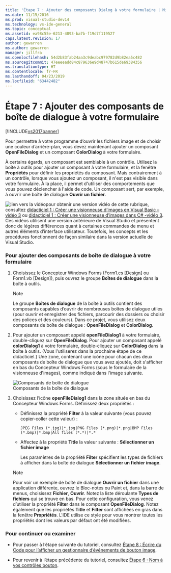 ```yaml
---
title: 'Étape 7 : Ajouter des composants Dialog à votre formulaire | Microsoft Docs'
ms.date: 11/15/2016
ms.prod: visual-studio-dev14
ms.technology: vs-ide-general
ms.topic: conceptual
ms.assetid: ea98c55e-6213-4893-ba7b-f19d7f119527
caps.latest.revision: 17
author: gewarren
ms.author: gewarren
manager: jillfra
ms.openlocfilehash: 54d2b83fab24aa3c9deabc979782d9b82ea5c482
ms.sourcegitcommit: 47eeeeadd84c879636e9d48747b615de69384356
ms.translationtype: HT
ms.contentlocale: fr-FR
ms.lasthandoff: 04/23/2019
ms.locfileid: "63442482"
---
```

# <a name="step-7-add-dialog-components-to-your-form"></a>Étape 7 : Ajouter des composants de boîte de dialogue à votre formulaire
[!INCLUDE[vs2017banner](../includes/vs2017banner.md)]

Pour permettre à votre programme d’ouvrir les fichiers image et de choisir une couleur d’arrière-plan, vous devez maintenant ajouter un composant **OpenFileDialog** et un composant **ColorDialog** à votre formulaire.  
  
 À certains égards, un composant est semblable à un contrôle. Utilisez la boîte à outils pour ajouter un composant à votre formulaire, et la fenêtre **Propriétés** pour définir les propriétés du composant. Mais contrairement à un contrôle, lorsque vous ajoutez un composant, il n'est pas visible dans votre formulaire. À la place, il permet d'utiliser des comportements que vous pouvez déclencher à l'aide de code. Un composant sert, par exemple, à ouvrir une boîte de dialogue **Ouvrir un fichier**.  
  
 ![lien vers la vidéo](../data-tools/media/playvideo.gif "PlayVideo")pour obtenir une version vidéo de cette rubrique, consultez [didacticiel 1 : Créer une visionneuse d’images en Visual Basic – vidéo 3](http://go.microsoft.com/fwlink/?LinkId=205213) ou [didacticiel 1 : Créer une visionneuse d’images dans C# -vidéo 3](http://go.microsoft.com/fwlink/?LinkId=205202). Ces vidéos utilisent une version antérieure de Visual Studio et présentent donc de légères différences quant à certaines commandes de menu et autres éléments d’interface utilisateur. Toutefois, les concepts et les procédures fonctionnent de façon similaire dans la version actuelle de Visual Studio.  
  
### <a name="to-add-dialog-components-to-your-form"></a>Pour ajouter des composants de boîte de dialogue à votre formulaire  
  
1. Choisissez le Concepteur Windows Forms (Form1.cs [Design] ou Form1.vb [Design]), puis ouvrez le groupe **Boîtes de dialogue** dans la boîte à outils.  
  
    > [!NOTE]
    > Le groupe **Boîtes de dialogue** de la boîte à outils contient des composants capables d’ouvrir de nombreuses boîtes de dialogue utiles (pour ouvrir et enregistrer des fichiers, parcourir des dossiers ou choisir des polices et des couleurs). Dans ce projet, vous utilisez deux composants de boîte de dialogue : **OpenFileDialog** et **ColorDialog**.  
  
2. Pour ajouter un composant appelé **openFileDialog1** à votre formulaire, double-cliquez sur **OpenFileDialog**. Pour ajouter un composant appelé **colorDialog1** à votre formulaire, double-cliquez sur **ColorDialog** dans la boîte à outils. (Vous l'utiliserez dans la prochaine étape de ce didacticiel.) Une zone, contenant une icône pour chacun des deux composants de boîte de dialogue que vous avez ajoutés, doit s'afficher en bas du Concepteur Windows Forms (sous le formulaire de la visionneuse d'images), comme indiqué dans l'image suivante.  
  
     ![Composants de boîte de dialogue](../ide/media/express-dialogsadded.png "Express_DialogsAdded")  
Composants de la boîte de dialogue  
  
3. Choisissez l’icône **openFileDialog1** dans la zone située en bas du Concepteur Windows Forms. Définissez deux propriétés :  
  
    - Définissez la propriété **Filter** à la valeur suivante (vous pouvez copier-coller cette valeur) :  
  
        ```  
        JPEG Files (*.jpg)|*.jpg|PNG Files (*.png)|*.png|BMP Files (*.bmp)|*.bmp|All files (*.*)|*.*  
        ```  
  
    - Affectez à la propriété **Title** la valeur suivante : **Sélectionner un fichier image**  
  
         Les paramètres de la propriété **Filter** spécifient les types de fichiers à afficher dans la boîte de dialogue **Sélectionner un fichier image**.  
  
    > [!NOTE]
    > Pour voir un exemple de boîte de dialogue **Ouvrir un fichier** dans une application différente, ouvrez le Bloc-notes ou Paint et, dans la barre de menus, choisissez **Fichier**, **Ouvrir**. Notez la liste déroulante **Types de fichiers** qui se trouve en bas. Pour cette configuration, vous venez d’utiliser la propriété **Filter** dans le composant **OpenFileDialog**. Notez également que les propriétés **Title** et **Filter** sont affichées en gras dans la fenêtre **Propriétés**. L'IDE utilise ce style pour vous montrer toutes les propriétés dont les valeurs par défaut ont été modifiées.  
  
### <a name="to-continue-or-review"></a>Pour continuer ou examiner  
  
- Pour passer à l’étape suivante du tutoriel, consultez [Étape 8 : Écrire du Code pour l’afficher un gestionnaire d’événements de bouton image](../ide/step-8-write-code-for-the-show-a-picture-button-event-handler.md).  
  
- Pour revenir à l’étape précédente du tutoriel, consultez [Étape 6 : Nom à vos contrôles bouton](../ide/step-6-name-your-button-controls.md).
